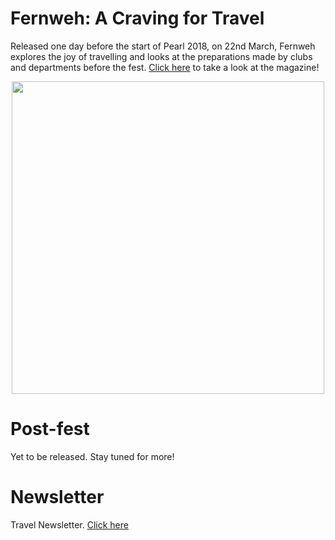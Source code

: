 <!-- TITLE: Pearl 2018 Magazine-->
<!-- SUBTITLE:   -->

# Fernweh: A Craving for Travel
Released one day before the start of Pearl 2018, on 22nd March, Fernweh explores the joy of travelling and looks at the preparations made by clubs and departments before the fest. [Click here](/news/fests/pearl-18/pre-fest) to take a look at the magazine!
<center>
<img src = "https://wiki.bits-hyd.org/uploads/news/fernweh-jc-pearl-18-mag-cover.jpg" width = 500px>
</center>

# Post-fest
Yet to be released. Stay tuned for more!

# Newsletter
Travel Newsletter. [Click here](/news/fests/pearl-18/newsletter)